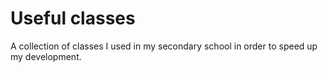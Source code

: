 # Useful classes

A collection of classes I used in my secondary school in order to speed up my
development.
